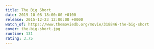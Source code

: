 ```yaml
---
title: The Big Short
date: 2019-10-08 18:00:00 +0100
release: 2015-12-23 12:00:00 +0000
watch_of: https://www.themoviedb.org/movie/318846-the-big-short
cover: the-big-short.jpg
runtime: 131
rating: 3.75
---
```

